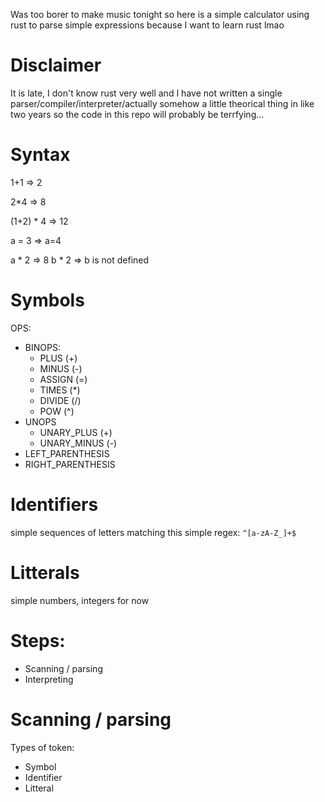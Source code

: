 Was too borer to make music tonight so here is a simple calculator using rust to parse simple expressions because I want to learn rust lmao

# Disclaimer
It is late, I don't know rust very well and I have not written a single parser/compiler/interpreter/actually somehow a little theorical thing in like two years so the code in this repo will probably be terrfying...

# Syntax
1+1 => 2

2*4 => 8

(1+2) * 4 => 12

a = 3 => a=4

a * 2 => 8
b * 2 => b is not defined

# Symbols
OPS:
- BINOPS:
  - PLUS (+)
  - MINUS (-)
  - ASSIGN (=)
  - TIMES (*)
  - DIVIDE (/)
  - POW (^)
- UNOPS
  - UNARY_PLUS (+)
  - UNARY_MINUS (-)
- LEFT_PARENTHESIS
- RIGHT_PARENTHESIS

# Identifiers
simple sequences of letters matching this simple regex: `^[a-zA-Z_]+$`

# Litterals
simple numbers, integers for now

# Steps:
- Scanning / parsing
- Interpreting

# Scanning / parsing
Types of token:
- Symbol
- Identifier
- Litteral